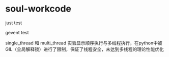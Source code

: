# soul-workcode
just test

gevent test

single_thread 和 multi_thread 实验显示顺序执行与多线程执行，在python中被GIL（全局解释锁）进行了限制，保证了线程安全，未达到多线程的理论性能优化


